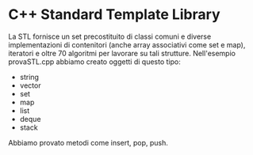 # C++ Standard Template Library
La STL fornisce un set precostituito di classi comuni e diverse implementazioni di contenitori (anche array associativi come set e map), iteratori e oltre 70 algoritmi per lavorare su tali strutture.
Nell'esempio provaSTL.cpp abbiamo creato oggetti di questo tipo:
- string
- vector
- set
- map
- list
- deque
- stack

Abbiamo provato metodi come insert, pop, push.
